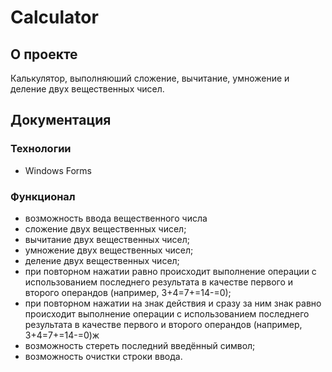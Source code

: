 # Calculator
## О проекте
Калькулятор, выполняюший сложение, вычитание, умножение и деление двух вещественных чисел.
## Документация
### Технологии
+ Windows Forms
### Функционал
+ возможность ввода вещественного числа
+ сложение двух вещественных чисел;
+ вычитание двух вещественных чисел;
+ умножение двух вещественных чисел;
+ деление двух вещественных чисел;
+ при повторном нажатии равно происходит выполнение операции с использованием последнего результата в качестве первого и второго операндов (например, 3+4=7+=14-=0);
+ при повторном нажатии на знак действия и сразу за ним знак равно происходит выполнение операции с использованием последнего результата в качестве первого и второго операндов (например, 3+4=7+=14-=0)ж
+ возможность стереть последний введённый символ;
+ возможность очистки строки ввода.
